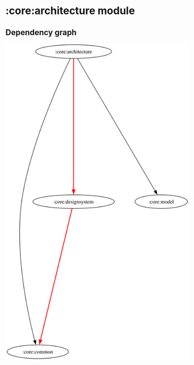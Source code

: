 # :core:architecture module
## Dependency graph
![Dependency graph](../../docs/images/graphs/dep_graph_core_architecture.svg)
